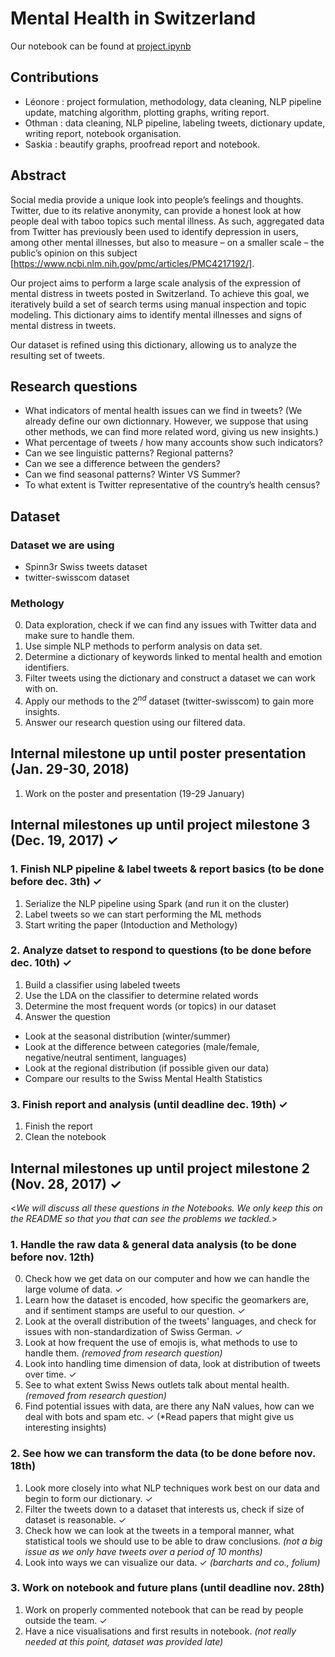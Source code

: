 # Mental Health in Switzerland
 Our notebook can be found at [project.ipynb](project.ipynb)


## Contributions
- Léonore : project formulation, methodology, data cleaning, NLP pipeline update, matching algorithm, plotting graphs,  writing report.
- Othman : data cleaning, NLP pipeline, labeling tweets, dictionary update, writing report, notebook organisation.
- Saskia : beautify graphs, proofread report and notebook.

## Abstract
Social media provide a unique look into people’s feelings and thoughts. Twitter, due to its relative anonymity, can provide a honest look at how people deal with taboo topics such mental illness. As such, aggregated data from Twitter has previously been used to identify depression in users, among other mental illnesses, but also to measure – on a smaller scale – the public’s opinion on this subject [https://www.ncbi.nlm.nih.gov/pmc/articles/PMC4217192/].

Our project aims to perform a large scale analysis of the expression of mental distress in  tweets posted in Switzerland. To achieve this goal, we iteratively build a set of search terms using manual inspection and topic modeling. This dictionary aims to identify mental illnesses and signs of mental distress in tweets.

Our dataset is refined using this dictionary, allowing us to analyze the resulting set of tweets.

## Research questions

- What indicators of mental health issues can we find in tweets? (We already define our own dictionnary. However, we suppose that using other methods, we can find more related word, giving us new insights.)
- What percentage of tweets / how many accounts show such indicators?
- Can we see linguistic patterns? Regional patterns?
- Can we see a difference between the genders?
- Can we find seasonal patterns? Winter VS Summer?
- To what extent is Twitter representative of the country’s health census?

## Dataset

### Dataset we are using
- Spinn3r Swiss tweets dataset
- twitter-swisscom dataset

### Methology
0. Data exploration, check if we can find any issues with Twitter data and make sure to handle them.
1. Use simple NLP methods to perform analysis on data set.
2. Determine a dictionary of keywords linked to mental health and emotion identifiers.
3. Filter tweets using the dictionary and construct a dataset we can work with on. 
4. Apply our methods to the $2^{nd}$ dataset (twitter-swisscom) to gain more insights.
5. Answer our research question using our filtered data.

## Internal milestone up until poster presentation (Jan. 29-30, 2018)

1. Work on the poster and presentation (19-29 January)

## Internal milestones up until project milestone 3 (Dec. 19, 2017) ✓

### 1. Finish NLP pipeline & label tweets & report basics (to be done before dec. 3th) ✓
1. Serialize the NLP pipeline using Spark (and run it on the cluster)
2. Label tweets so we can start performing the ML methods
3. Start writing the paper (Intoduction and Methology)

### 2. Analyze datset to respond to questions (to be done before dec. 10th) ✓
1. Build a classifier using labeled tweets
2. Use the LDA on the classifier to determine related words
3. Determine the most frequent words (or topics) in our dataset
4. Answer the question
- Look at the seasonal distribution (winter/summer)
- Look at the difference between categories (male/female, negative/neutral sentiment, languages)
- Look at the regional distribution (if possible given our data)
- Compare our results to the Swiss Mental Health Statistics

### 3. Finish report and analysis (until deadline dec. 19th) ✓
1. Finish the report
2. Clean the notebook

## Internal milestones up until project milestone 2 (Nov. 28, 2017) ✓
<_We will discuss all these questions in the Notebooks. We only keep this on the README so that you that can see the problems we tackled._>

### 1. Handle the raw data & general data analysis (to be done before nov. 12th)
0. Check how we get data on our computer and how we can handle the large volume of data. ✓
1. Learn how the dataset is encoded, how specific the geomarkers are, and if sentiment stamps are useful to our question. ✓
2. Look at the overall distribution of the tweets' languages, and check for issues with non-standardization of Swiss German. ✓
3. Look at how frequent the use of emojis is, what methods to use to handle them. _(removed from research question)_
4. Look into handling time dimension of data, look at distribution of tweets over time. ✓
5. See to what extent Swiss News outlets talk about mental health. _(removed from research question)_
6. Find potential issues with data, are there any NaN values, how can we deal with bots and spam etc. ✓
(*Read papers that might give us interesting insights)

### 2. See how we can transform the data (to be done before nov. 18th)
1. Look more closely into what NLP techniques work best on our data and begin to form our dictionary. ✓
2. Filter the tweets down to a dataset that interests us, check if size of dataset is reasonable. ✓
3. Check how we can look at the tweets in a temporal manner, what statistical tools we should use to be able to draw conclusions. _(not a big issue as we only have tweets over a period of 10 months)_
4. Look into ways we can visualize our data. ✓ _(barcharts and co., folium)_

### 3. Work on notebook and future plans (until deadline nov. 28th)

1. Work on properly commented notebook that can be read by people outside the team. ✓
2. Have a nice visualisations and first results in notebook. _(not really needed at this point, dataset was provided late)_
